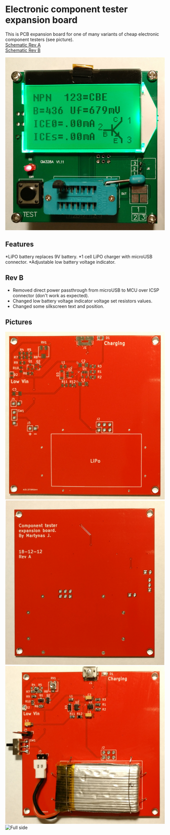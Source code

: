# Electronic component tester expansion board

This is PCB expansion board for one of many variants of cheap electronic component testers (see picture).
<br>
[Schematic Rev A](https://github.com/f5AFfMhv/component-tester-expansion-board/raw/master/Rev%20A/component_tester_adapter.pdf)
<br>
[Schematic Rev B](https://github.com/f5AFfMhv/component-tester-expansion-board/raw/master/Rev%20B/schematic.pdf)

![Full front](https://raw.githubusercontent.com/f5AFfMhv/component-tester-expansion-board/master/Rev%20A/pics/full_front.jpg)

## Features

*LiPO battery replaces 9V battery.
*1 cell LiPO charger with microUSB connector.
*Adjustable low battery voltage indicator.

## Rev B

<ul>
  <li>Removed direct power passthrough from microUSB to MCU over ICSP connector (don't work as expected).</li>
  <li>Changed low battery voltage indicator voltage set resistors values.</li>
  <li>Changed some silkscreen text and position.</li>
</ul>

## Pictures

![PCB front](https://raw.githubusercontent.com/f5AFfMhv/component-tester-expansion-board/master/Rev%20A/pics/pcb_front.jpg)
![PCB back](https://raw.githubusercontent.com/f5AFfMhv/component-tester-expansion-board/master/Rev%20A/pics/pcb_back.jpg)
![Board](https://raw.githubusercontent.com/f5AFfMhv/component-tester-expansion-board/master/Rev%20A/pics/board.jpg)
![Full side](https://raw.githubusercontent.com/f5AFfMhv/component-tester-expansion-board/master/Rev%20A/pics/full_side.jpg)